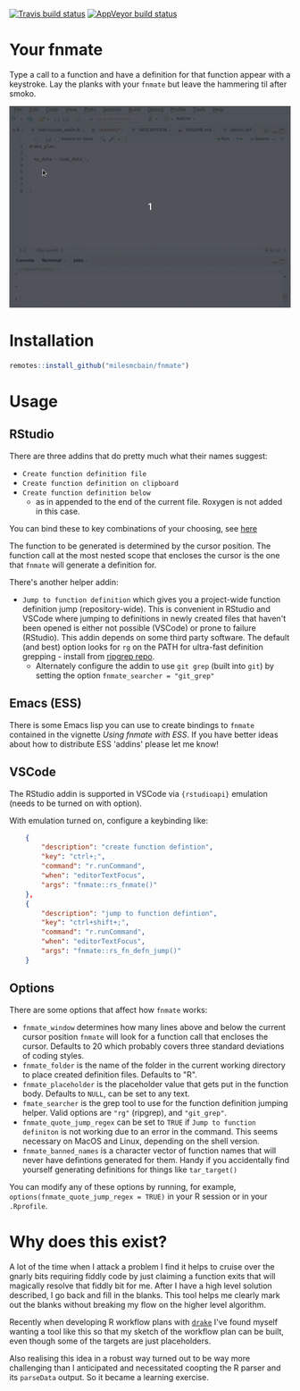 [![Travis build status](https://travis-ci.org/MilesMcBain/fnmate.svg?branch=master)](https://travis-ci.org/MilesMcBain/fnmate) [![AppVeyor build status](https://ci.appveyor.com/api/projects/status/github/MilesMcBain/fnmate?branch=master&svg=true)](https://ci.appveyor.com/project/MilesMcBain/fnmate)

# Your fnmate

Type a call to a function and have a definition for that function appear with a keystroke. Lay the planks with your `fnmate` but leave the hammering til after smoko.

![fnmate](inst/media/fnmate.gif)

# Installation

```r
remotes::install_github("milesmcbain/fnmate")
```

# Usage

## RStudio

There are three addins that do pretty much what their names suggest:

  * `Create function definition file`
  * `Create function definition on clipboard`
  * `Create function definition below`
    - as in appended to the end of the current file. Roxygen is not added in this case.

You can bind these to key combinations of your choosing, see [here](https://docs.posit.co/ide/user/ide/guide/productivity/add-ins.html#keyboard-shortcuts)

The function to be generated is determined by the cursor position.  The function call at the most nested scope that encloses the cursor is the one that `fnmate` will generate a definition for.

There's another helper addin:

  * `Jump to function definition` which gives you a project-wide function definition jump (repository-wide). This is convenient in RStudio and VSCode where jumping to definitions in newly created files that haven't been opened is either not possible (VSCode) or prone to failure (RStudio). This addin depends on some third party software. The default (and best) option looks for `rg` on the PATH for ultra-fast definition grepping - install from [ripgrep repo](https://github.com/BurntSushi/ripgrep).
    - Alternately configure the addin to use `git grep` (built into `git`) by setting the option `fnmate_searcher = "git_grep"`


## Emacs (ESS)

There is some Emacs lisp you can use to create bindings to `fnmate` contained in the vignette *Using fnmate with ESS*. If you have better ideas about how to distribute ESS 'addins' please let me know!

## VSCode

The RStudio addin is supported in VSCode via `{rstudioapi}` emulation (needs to be turned on with option).

With emulation turned on, configure a keybinding like:

```json
    {
        "description": "create function defintion",
        "key": "ctrl+;",
        "command": "r.runCommand",
        "when": "editorTextFocus",
        "args": "fnmate::rs_fnmate()"
    },
    {
        "description": "jump to function defintion",
        "key": "ctrl+shift+;",
        "command": "r.runCommand",
        "when": "editorTextFocus",
        "args": "fnmate::rs_fn_defn_jump()"
    }
```

## Options

There are some options that affect how `fnmate` works:

  * `fnmate_window` determines how many lines above and below the current cursor position `fnmate` will look for a function call that encloses the cursor. Defaults to 20 which probably covers three standard deviations of coding styles.
  * `fnmate_folder` is the name of the folder in the current working directory to place created definition files. Defaults to "R".
  * `fnmate_placeholder` is the placeholder value that gets put in the function body. Defaults to `NULL`, can be set to any text.
  * `fmate_searcher` is the grep tool to use for the function definition jumping helper. Valid options are `"rg"` (ripgrep), and `"git_grep"`.
  * `fnmate_quote_jump_regex` can be set to `TRUE` if `Jump to function definiton` is not working due to an error in the command. This seems necessary on MacOS and Linux, depending on the shell version.
  * `fnmate_banned_names` is a character vector of function names that will never have defintions generated for them. Handy if you accidentally find yourself generating definitions for things like `tar_target()`

You can modify any of these options by running, for example, `options(fnmate_quote_jump_regex = TRUE)` in your R session or in your `.Rprofile`.

# Why does this exist?

A lot of the time when I attack a problem I find it helps to cruise over the gnarly bits requiring fiddly code by just claiming a function exits that will magically resolve that fiddly bit for me. After I have a high level solution described, I go back and fill in the blanks. This tool helps me clearly mark out the blanks without breaking my flow on the higher level algorithm.

Recently when developing R workflow plans with [`drake`](https://github.com/ropensci/drake) I've found myself wanting a tool like this so that my sketch of the workflow plan can be built, even though some of the targets are just placeholders.

Also realising this idea in a robust way turned out to be way more challenging than I anticipated and necessitated coopting the R parser and its `parseData` output. So it became a learning exercise.
